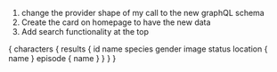 1. change the provider shape of my call to the new graphQL schema
2. Create the card on homepage to have the new data
3. Add search functionality at the top


{
  characters {
    results {
      id
      name
      species
      gender
      image
      status
      location {
        name
      }
      episode {
        name
      }
    }
  }
}